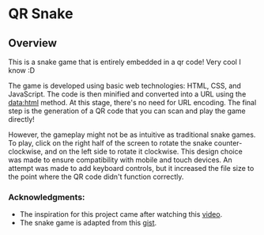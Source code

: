 # QR Snake

## Overview

This is a snake game that is entirely embedded in a qr code! Very cool I know :D

The game is developed using basic web technologies: HTML, CSS, and JavaScript. The code is then minified and converted into a URL using the [data:html](https://developer.mozilla.org/en-US/docs/Web/HTTP/Basics_of_HTTP/Data_URLs) method. At this stage, there's no need for URL encoding. The final step is the generation of a QR code that you can scan and play the game directly!

However, the gameplay might not be as intuitive as traditional snake games. To play, click on the right half of the screen to rotate the snake counter-clockwise, and on the left side to rotate it clockwise. This design choice was made to ensure compatibility with mobile and touch devices. An attempt was made to add keyboard controls, but it increased the file size to the point where the QR code didn't function correctly.

### Acknowledgments:
- The inspiration for this project came after watching this [video](https://www.youtube.com/watch?v=ExwqNreocpg).
- The snake game is adapted from this [gist](https://gist.github.com/ZiKT1229/5935a10ce818ea7b851ea85ecf55b4da#file-snake-html).